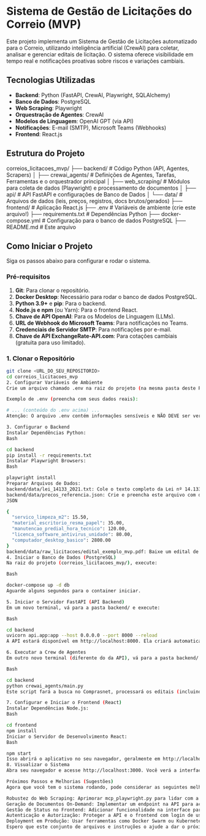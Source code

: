 # Sistema de Gestão de Licitações do Correio (MVP)

Este projeto implementa um Sistema de Gestão de Licitações automatizado para o Correio, utilizando inteligência artificial (CrewAI) para coletar, analisar e gerenciar editais de licitação. O sistema oferece visibilidade em tempo real e notificações proativas sobre riscos e variações cambiais.

## Tecnologias Utilizadas

* **Backend**: Python (FastAPI, CrewAI, Playwright, SQLAlchemy)
* **Banco de Dados**: PostgreSQL
* **Web Scraping**: Playwright
* **Orquestração de Agentes**: CrewAI
* **Modelos de Linguagem**: OpenAI GPT (via API)
* **Notificações**: E-mail (SMTP), Microsoft Teams (Webhooks)
* **Frontend**: React.js

## Estrutura do Projeto

correios_licitacoes_mvp/
├── backend/                  # Código Python (API, Agentes, Scrapers)
│   ├── crewai_agents/        # Definições de Agentes, Tarefas, Ferramentas e o orquestrador principal
│   ├── web_scraping/         # Módulos para coleta de dados (Playwright) e processamento de documentos
│   ├── api/                  # API FastAPI e configurações de Banco de Dados
│   └── data/                 # Arquivos de dados (leis, preços, registros, docs brutos/gerados)
├── frontend/                 # Aplicação React.js
├── .env                      # Variáveis de ambiente (crie este arquivo!)
├── requirements.txt          # Dependências Python
├── docker-compose.yml        # Configuração para o banco de dados PostgreSQL
├── README.md                 # Este arquivo


## Como Iniciar o Projeto

Siga os passos abaixo para configurar e rodar o sistema.

### Pré-requisitos

1.  **Git**: Para clonar o repositório.
2.  **Docker Desktop**: Necessário para rodar o banco de dados PostgreSQL.
3.  **Python 3.9+** e **pip**: Para o backend.
4.  **Node.js e npm** (ou Yarn): Para o frontend React.
5.  **Chave de API OpenAI**: Para os Modelos de Linguagem (LLMs).
6.  **URL de Webhook do Microsoft Teams**: Para notificações no Teams.
7.  **Credenciais de Servidor SMTP**: Para notificações por e-mail.
8.  **Chave de API ExchangeRate-API.com**: Para cotações cambiais (gratuita para uso limitado).

### 1. Clonar o Repositório

```bash
git clone <URL_DO_SEU_REPOSITORIO>
cd correios_licitacoes_mvp
2. Configurar Variáveis de Ambiente
Crie um arquivo chamado .env na raiz do projeto (na mesma pasta deste README.md). Copie o conteúdo de .env.example para .env e preencha com suas credenciais e chaves de API.

Exemplo de .env (preencha com seus dados reais):

# ... (conteúdo do .env acima) ...
Atenção: O arquivo .env contém informações sensíveis e NÃO DEVE ser versionado no Git.

3. Configurar o Backend
Instalar Dependências Python:
Bash

cd backend
pip install -r requirements.txt
Instalar Playwright Browsers:
Bash

playwright install
Preparar Arquivos de Dados:
backend/data/lei_14133_2021.txt: Cole o texto completo da Lei nº 14.133/2021 neste arquivo.
backend/data/precos_referencia.json: Crie e preencha este arquivo com dados de preços de referência, como no exemplo abaixo:
JSON

{
  "servico_limpeza_m2": 15.50,
  "material_escritorio_resma_papel": 35.00,
  "manutencao_predial_hora_tecnico": 120.00,
  "licenca_software_antivirus_unidade": 80.00,
  "computador_desktop_basico": 2800.00
}
backend/data/raw_licitacoes/edital_exemplo_mvp.pdf: Baixe um edital de licitação em PDF (ou DOCX) real do Comprasnet e salve-o com este nome neste caminho. Isso é crucial para o processo de análise e extração de texto.
4. Iniciar o Banco de Dados (PostgreSQL)
Na raiz do projeto (correios_licitacoes_mvp/), execute:

Bash

docker-compose up -d db
Aguarde alguns segundos para o container iniciar.

5. Iniciar o Servidor FastAPI (API Backend)
Em um novo terminal, vá para a pasta backend/ e execute:

Bash

cd backend
uvicorn api.app:app --host 0.0.0.0 --port 8000 --reload
A API estará disponível em http://localhost:8000. Ela criará automaticamente as tabelas no PostgreSQL na primeira inicialização.

6. Executar a Crew de Agentes
Em outro novo terminal (diferente do da API), vá para a pasta backend/ e execute:

Bash

cd backend
python crewai_agents/main.py
Este script fará a busca no Comprasnet, processará os editais (incluindo o de exemplo), fará análises jurídicas, de mercado e gerenciais, e salvará os dados no PostgreSQL. Se as condições de risco forem atendidas, ele também enviará notificações para o Teams e/ou e-mail.

7. Configurar e Iniciar o Frontend (React)
Instalar Dependências Node.js:
Bash

cd frontend
npm install
Iniciar o Servidor de Desenvolvimento React:
Bash

npm start
Isso abrirá o aplicativo no seu navegador, geralmente em http://localhost:3000.
8. Visualizar o Sistema
Abra seu navegador e acesse http://localhost:3000. Você verá a interface web exibindo os dados das licitações processadas.

Próximos Passos e Melhorias (Sugestões)
Agora que você tem o sistema rodando, pode considerar as seguintes melhorias:

Robustez do Web Scraping: Aprimorar mcp_playwright.py para lidar com a complexidade e variabilidade do Comprasnet de forma mais robusta.
Geração de Documentos On-Demand: Implementar um endpoint na API para acionar o GeradorDeDocumentos para criar relatórios ou minutas específicas.
Gestão de Status no Frontend: Adicionar funcionalidade na interface para que os usuários possam atualizar manualmente o status de uma licitação (ex: "Em Análise Humana", "Decidido Participar").
Autenticação e Autorização: Proteger a API e o frontend com login de usuários.
Deployment em Produção: Usar ferramentas como Docker Swarm ou Kubernetes para um deployment escalável e resiliente.
Espero que este conjunto de arquivos e instruções o ajude a dar o próximo grande passo com seu 